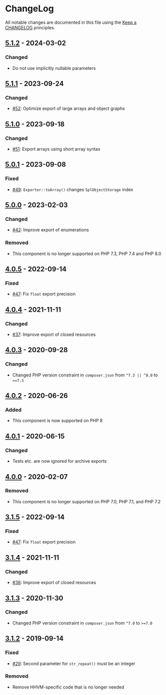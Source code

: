 # ChangeLog

All notable changes are documented in this file using the [Keep a CHANGELOG](https://keepachangelog.com/) principles.

## [5.1.2] - 2024-03-02

### Changed

- Do not use implicitly nullable parameters

## [5.1.1] - 2023-09-24

### Changed

- [#52](https://github.com/sebastianbergmann/exporter/pull/52): Optimize export of large arrays and object graphs

## [5.1.0] - 2023-09-18

### Changed

- [#51](https://github.com/sebastianbergmann/exporter/pull/51): Export arrays using short array syntax

## [5.0.1] - 2023-09-08

### Fixed

- [#49](https://github.com/sebastianbergmann/exporter/issues/49): `Exporter::toArray()` changes `SplObjectStorage` index

## [5.0.0] - 2023-02-03

### Changed

- [#42](https://github.com/sebastianbergmann/exporter/pull/42): Improve export of enumerations

### Removed

- This component is no longer supported on PHP 7.3, PHP 7.4 and PHP 8.0

## [4.0.5] - 2022-09-14

### Fixed

- [#47](https://github.com/sebastianbergmann/exporter/pull/47): Fix `float` export precision

## [4.0.4] - 2021-11-11

### Changed

- [#37](https://github.com/sebastianbergmann/exporter/pull/37): Improve export of closed resources

## [4.0.3] - 2020-09-28

### Changed

- Changed PHP version constraint in `composer.json` from `^7.3 || ^8.0` to `>=7.3`

## [4.0.2] - 2020-06-26

### Added

- This component is now supported on PHP 8

## [4.0.1] - 2020-06-15

### Changed

- Tests etc. are now ignored for archive exports

## [4.0.0] - 2020-02-07

### Removed

- This component is no longer supported on PHP 7.0, PHP 7.1, and PHP 7.2

## [3.1.5] - 2022-09-14

### Fixed

- [#47](https://github.com/sebastianbergmann/exporter/pull/47): Fix `float` export precision

## [3.1.4] - 2021-11-11

### Changed

- [#38](https://github.com/sebastianbergmann/exporter/pull/38): Improve export of closed resources

## [3.1.3] - 2020-11-30

### Changed

- Changed PHP version constraint in `composer.json` from `^7.0` to `>=7.0`

## [3.1.2] - 2019-09-14

### Fixed

- [#29](https://github.com/sebastianbergmann/exporter/pull/29): Second parameter for `str_repeat()` must be an integer

### Removed

- Remove HHVM-specific code that is no longer needed

[5.1.2]: https://github.com/sebastianbergmann/exporter/compare/5.1.1...5.1.2
[5.1.1]: https://github.com/sebastianbergmann/exporter/compare/5.1.0...5.1.1
[5.1.0]: https://github.com/sebastianbergmann/exporter/compare/5.0.1...5.1.0
[5.0.1]: https://github.com/sebastianbergmann/exporter/compare/5.0.0...5.0.1
[5.0.0]: https://github.com/sebastianbergmann/exporter/compare/4.0.5...5.0.0
[4.0.5]: https://github.com/sebastianbergmann/exporter/compare/4.0.4...4.0.5
[4.0.4]: https://github.com/sebastianbergmann/exporter/compare/4.0.3...4.0.4
[4.0.3]: https://github.com/sebastianbergmann/exporter/compare/4.0.2...4.0.3
[4.0.2]: https://github.com/sebastianbergmann/exporter/compare/4.0.1...4.0.2
[4.0.1]: https://github.com/sebastianbergmann/exporter/compare/4.0.0...4.0.1
[4.0.0]: https://github.com/sebastianbergmann/exporter/compare/3.1.2...4.0.0
[3.1.5]: https://github.com/sebastianbergmann/exporter/compare/3.1.4...3.1.5
[3.1.4]: https://github.com/sebastianbergmann/exporter/compare/3.1.3...3.1.4
[3.1.3]: https://github.com/sebastianbergmann/exporter/compare/3.1.2...3.1.3
[3.1.2]: https://github.com/sebastianbergmann/exporter/compare/3.1.1...3.1.2
